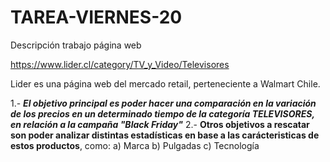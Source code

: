 ﻿# TAREA-VIERNES-20
Descripción trabajo página web

https://www.lider.cl/category/TV_y_Video/Televisores

Lider es una página web del mercado retail, perteneciente a Walmart Chile.

 1.- ***El objetivo principal es poder hacer una comparación en la variación de los precios en un determinado tiempo de la categoría TELEVISORES, en relación a la campaña "Black Friday"***
 2.- **Otros objetivos a rescatar son poder analizar distintas estadísticas en base a las carácteristicas de estos productos**, como:
		a) Marca
		b) Pulgadas
		c) Tecnología


